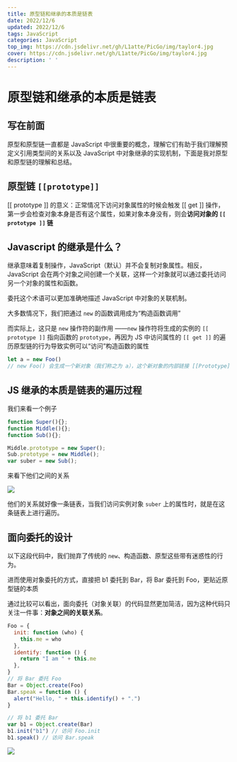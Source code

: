 ```yaml
---
title: 原型链和继承的本质是链表
date: 2022/12/6
updated: 2022/12/6
tags: JavaScript
categories: JavaScript
top_img: https://cdn.jsdelivr.net/gh/L1atte/PicGo/img/taylor4.jpg
cover: https://cdn.jsdelivr.net/gh/L1atte/PicGo/img/taylor4.jpg
description: ' '
---
```


# 原型链和继承的本质是链表

## 写在前面

原型和原型链一直都是 JavaScript 中很重要的概念，理解它们有助于我们理解预定义引用类型间的关系以及 JavaScript 中对象继承的实现机制，下面是我对原型和原型链的理解和总结。

## 原型链 `[[prototype]]`

[[ prototype ]] 的意义：正常情况下访问对象属性的时候会触发 [[ get ]] 操作，第一步会检查对象本身是否有这个属性，如果对象本身没有，则会**访问对象的 `[[ prototype ]]` 链**

## Javascript 的继承是什么？

继承意味着复制操作，JavaScript（默认）并不会复制对象属性。相反，JavaScript 会在两个对象之间创建一个关联，这样一个对象就可以通过委托访问另一个对象的属性和函数。

委托这个术语可以更加准确地描述 JavaScript 中对象的关联机制。

大多数情况下，我们把通过 `new` 的函数调用成为“构造函数调用”

而实际上，这只是 `new` 操作符的副作用 ——`new` 操作符将生成的实例的 `[[ prototype ]]` 指向函数的 `prototype`，再因为 JS 中访问属性的 `[[ get ]]` 的遍历原型链的行为导致实例可以“访问”构造函数的属性

```javascript
let a = new Foo()
// new Foo() 会生成一个新对象（我们称之为 a），这个新对象的内部链接 [[Prototype]] 关联的是 Foo.prototype 对象，即 a.__proto__ === Foo.prototype
```

## JS 继承的本质是链表的遍历过程

我们来看一个例子

```javascript
function Super(){};
function Middle(){};
function Sub(){};

Middle.prototype = new Super();
Sub.prototype = new Middle();
var suber = new Sub();
```

来看下他们之间的关系

![](https://cdn.jsdelivr.net/gh/L1atte/PicGo/img/原型链关系.png)

他们的关系就好像一条链表，当我们访问实例对象 `suber` 上的属性时，就是在这条链表上进行遍历。



## 面向委托的设计

以下这段代码中，我们抛弃了传统的 `new`、构造函数、原型这些带有迷惑性的行为。

进而使用对象委托的方式，直接把 b1 委托到 Bar，将 Bar 委托到 Foo，更贴近原型链的本质

通过比较可以看出，面向委托（对象关联）的代码显然更加简洁，因为这种代码只关注一件事：**对象之间的关联关系**。

```javascript
Foo = {
  init: function (who) {
    this.me = who
  },
  identify: function () {
    return "I am " + this.me
  },
}
// 将 Bar 委托 Foo
Bar = Object.create(Foo)
Bar.speak = function () {
  alert("Hello, " + this.identify() + ".")
}

// 将 b1 委托 Bar
var b1 = Object.create(Bar)
b1.init("b1") // 访问 Foo.init
b1.speak() // 访问 Bar.speak
```



![](https://cdn.jsdelivr.net/gh/L1atte/PicGo/img/面向委托的设计.png)

